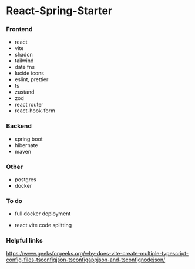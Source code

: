 # React-Spring-Starter

### Frontend

- react
- vite
- shadcn
- tailwind
- date fns
- lucide icons
- eslint, prettier
- ts
- zustand
- zod
- react router
- react-hook-form

### Backend

- spring boot
- hibernate
- maven

### Other

- postgres
- docker

### To do

- full docker deployment

- react vite code splitting

### Helpful links

<https://www.geeksforgeeks.org/why-does-vite-create-multiple-typescript-config-files-tsconfigjson-tsconfigappjson-and-tsconfignodejson/>
